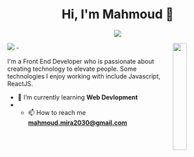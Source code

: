 
<h1 align="center">Hi, I'm Mahmoud 👋</h1>
<p align="center">
    <a href="https://www.linkedin.com/in/%D9%85%D8%AD%D9%85%D9%88%D8%AF-%D9%85%D8%B1%D8%B3%D9%8A-7859b6232/"><img src="https://img.shields.io/badge/linkedin-%230177B5?style=flat&logo=linkedin&logoColor=white"/></a>
  </p>
<img src="https://readme-typing-svg.herokuapp.com/?lines=Front%20End%20developer;Always%20learning%20new%20things&font=Fira%20Code&center=true&width=440&height=45&color=fff&vCenter=true&size=22"></a>
-
<img src="[https://github.com/mohamedabusrea/mohamedabusrea/blob/master/profile-img.png](https://depositphotos.com/88738724/stock-illustration-boy-sitting-at-the-computer.html)" align="right" width="25%"/>

I'm a Front End Developer who is passionate about creating technology to elevate people. Some technologies I enjoy working with include Javascript, ReactJS.
- 🌱 I’m currently learning **Web Devlopment**
- - 📫 How to reach me **mahmoud.mira2030@gmail.com**
